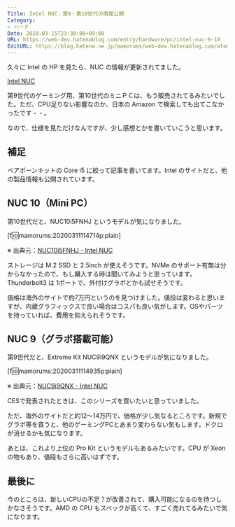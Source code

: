 ```yaml
---
Title: Intel NUC：第9・第10世代の情報公開
Category:
- ハード
Date: 2020-03-15T23:30:00+09:00
URL: https://web-dev.hatenablog.com/entry/hardware/pc/intel-nuc-9-10
EditURL: https://blog.hatena.ne.jp/mamorums/web-dev.hatenablog.com/atom/entry/26006613533437764
---
```


久々に Intel の HP を見たら、NUC の情報が更新されてました。

[Intel NUC](https://www.intel.co.jp/content/www/jp/ja/products/boards-kits/nuc.html)

第9世代のゲーミング用、第10世代のミニＰＣは、もう販売されてるみたいでした。ただ、CPU足りない影響なのか、日本の Amazon で検索しても出てこなかったです・・。

なので、仕様を見ただけなんですが、少し感想とかを書いていこうと思います。


## 補足
ベアボーンキットの Core i5 に絞って記事を書いてます。Intel のサイトだと、他の製品情報も公開されています。


## NUC 10（Mini PC）
第10世代だと、NUC10i5FNHJ というモデルが気になりました。

[f:id:mamorums:20200311114714p:plain]

※ 出典元：[NUC10i5FNHJ - Intel NUC](https://www.intel.co.jp/content/www/jp/ja/products/boards-kits/nuc/kits/nuc10i5fnhj.html)

ストレージは M.2 SSD と 2.5inch が使えそうです。NVMe のサポート有無は分からなかったので、もし購入する時は聞いてみようと思っています。
Thunderbolt3 は 1ポートで、外付けグラボとかも試せそうです。

価格は海外のサイトで約7万円というのを見つけました。値段は変わると思いますが、内蔵グラフィックスで良い場合はコスパも良い気がします。OSやパーツを持っていれば、費用を抑えられそうです。


## NUC 9（グラボ搭載可能）
第9世代だと、Extreme Kit NUC9i9QNX というモデルが気になりました。

[f:id:mamorums:20200311114935p:plain]

※ 出典元：[NUC9i9QNX - Intel NUC](https://www.intel.co.jp/content/www/jp/ja/products/boards-kits/nuc/kits/nuc9i5qnx.html)

CESで発表されたときは、このシリーズを買いたいと思っていました。

ただ、海外のサイトだと約12～14万円で、価格が少し気なるところです。新規でグラボ等を買うと、他のゲーミングPCとあまり変わらない気もします。ドクロが消せるかも気になります。

あとは、これより上位の Pro Kit というモデルもあるみたいです。CPU が Xeon の物もあり、値段もさらに高いはずです。


## 最後に
今のところは、新しいCPUの不足？が改善されて、購入可能になるのを待つしかなさそうです。AMD の CPU もスペックが高くて、すごく売れてるみたいで気になります。
